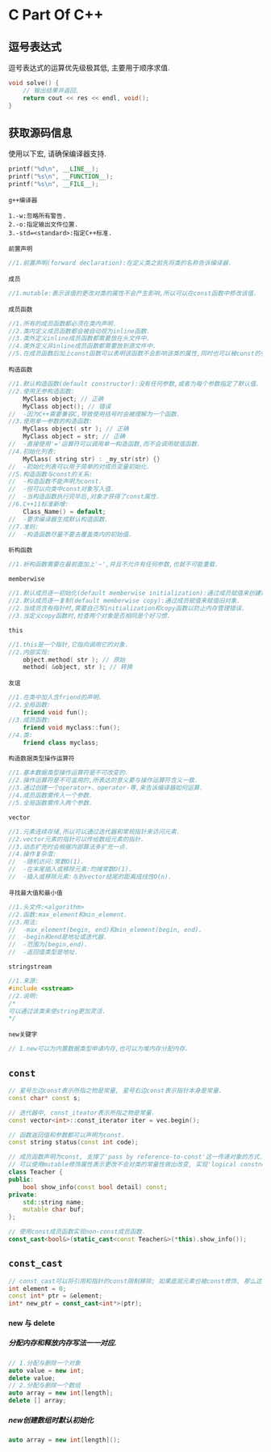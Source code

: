 # C Part Of C++

## 逗号表达式

逗号表达式的运算优先级极其低, 主要用于顺序求值.

```c++
void solve() {
	// 输出结果并返回.
	return cout << res << endl, void();
}
```

## 获取源码信息

使用以下宏, 请确保编译器支持.

```c++
printf("%d\n", __LINE__);
printf("%s\n", __FUNCTION__);
printf("%s\n", __FILE__);
```

`g++编译器`

```
1.-w:忽略所有警告.
2.-o:指定输出文件位置.
3.-std=<standard>:指定C++标准.
```

`前置声明`

```c++
//1.前置声明(forward declaration):在定义类之前先将类的名称告诉编译器.
```

`成员`

```c++
//1.mutable:表示该值的更改对类的属性不会产生影响,所以可以在const函数中修改该值.
```

`成员函数`

```c++
//1.所有的成员函数都必须在类内声明.
//2.类内定义成员函数都会被自动视为inline函数.
//3.类外定义inline成员函数都需要放在头文件中.
//4.类外定义非inline成员函数都需要放到源文件中.
//5.在成员函数后加上const函数可以表明该函数不会影响该类的属性,同时也可以被const的引用调用.
```

`构造函数`

```c++
//1.默认构造函数(default constructor):没有任何参数,或者为每个参数指定了默认值.
//2.使用无参构造函数:
	MyClass object; // 正确
	MyClass object(); // 错误
//	-因为C++需要兼容C,导致使用括号时会被理解为一个函数.
//3.使用单一参数的构造函数:
	MyClass object( str ); // 正确
	MyClass object = str; // 正确
//	-直接使用'='运算符可以调用单一构造函数,而不会调用赋值函数.
//4.初始化列表:
	MyClass( string str) : _my_str(str) {}
//	-初始化列表可以用于简单的对成员变量初始化.
//5.构造函数与const的关系:
//	-构造函数不能声明为const.
//	-但可以向类中const对象写入值.
//	-当构造函数执行完毕后,对象才获得了const属性.
//6.C++11标准新增:
	Class_Name() = default;
//	-要求编译器生成默认构造函数.
//7.准则:
//	-构造函数尽量不要去覆盖类内的初始值.
```

`析构函数`

```c++
//1.析构函数需要在最前面加上'~',并且不允许有任何参数,也就不可能重载.
```

`memberwise`

```c++
//1.默认成员逐一初始化(default memberwise initialization):通过成员赋值来创建新对象.
//2.默认成员逐一复制(default memberwise copy):通过成员赋值来赋值旧对象.
//2.当成员含有指针时,需要自己写initialization和copy函数以防止内存管理错误.
//3.当定义copy函数时,检查两个对象是否相同是个好习惯.
```

`this`

```c++
//1.this是一个指针,它指向调用它的对象.
//2.内部实现:
	object.method( str ); // 原始
	method( &object, str ); // 转换
```

`友谊`

```c++
//1.在类中加入含friend的声明.
//2.全局函数:
	friend void fun();
//3.成员函数:
	friend void myclass::fun();
//4.类:
	friend class myclass;
```

`构造数据类型操作运算符`

```c++
//1.基本数据类型操作运算符是不可改变的.
//2.操作运算符是不可滥用的,所表达的意义要与操作运算符含义一致.
//3.通过创建一个operator+、operator-等,来告诉编译器如何运算.
//4.成员函数需传入一个参数.
//5.全局函数需传入两个参数.
```

`vector`

```c++
//1.元素连续存储,所以可以通过迭代器和常规指针来访问元素.
//2.vector元素的指针可以传给数组元素的指针.
//3.动态扩充时会根据内部算法多扩充一点.
//4.操作复杂度:
//	-随机访问:常数O(1).
//	-在末尾插入或移除元素:均摊常数O(1).
//	-插入或移除元素:与到vector结尾的距离成线性O(n).
```

`寻找最大值和最小值`

```c++
//1.头文件:<algorithm>
//2.函数:max_element和min_element.
//3.用法:
//	-max_element(begin, end)和min_element(begin, end).
//	-begin和end是地址或迭代器.
//	-范围为[begin,end).
//	-返回值类型是地址.
```

`stringstream`

```c++
//1.来源:
#include <sstream>
//2.说明:                                   
/*
可以通过该类来使string更加灵活.
*/
```

`new关键字`

```c
// 1.new可以为内置数据类型申请内存,也可以为堆内存分配内存.
```

## `const`

```c++
// 星号左边const表示所指之物是常量, 星号右边const表示指针本身是常量.
const char* const s;

// 迭代器中, const_iteator表示所指之物是常量.
const vector<int>::const_iterator iter = vec.begin();

// 函数返回值和参数都可以声明为const.
const string status(const int code);

// 成员函数声明为const, 支撑了'pass by reference-to-const'这一传递对象的方式.
// 可以使用mutable修饰属性表示更改不会对类的常量性做出改变, 实现'logical constness'.
class Teacher {
public:
    bool show_info(const bool detail) const;
private:
	std::string name;
    mutable char buf;
};

// 使用const成员函数实现non-const成员函数.
const_cast<bool&>(static_cast<const Teacher&>(*this).show_info());
```

## `const_cast`

```c++
// const_cast可以将引用和指针的const限制移除; 如果底层元素也被const修饰, 那么这么做是未定义的.
int element = 0;
const int* ptr = &element;
int* new_ptr = const_cast<int*>(ptr);
```

#### new 与 delete

##### 分配内存和释放内存写法一一对应.

```c++
// 1.分配与删除一个对象
auto value = new int;
delete value;
// 2.分配与删除一个数组
auto array = new int[length];
delete [] array;
```

##### new创建数组时默认初始化

```c++
auto array = new int[length]();
```